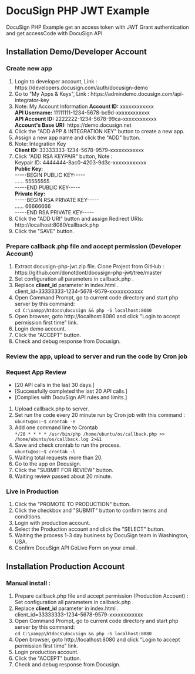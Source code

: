 # DocuSign PHP JWT Example
DocuSign PHP Example get an access token with JWT Grant authentication and get accessCode with DocuSign API

## Installation Demo/Developer Account
### Create new app
<ol>
<li>Login to developer account, Link : https://developers.docusign.com/auth/docusign-demo</li>
<li>Go to "My Apps & Keys", Link : https://admindemo.docusign.com/api-integrator-key</li>
<li>Note: My Account Information
<b>Account ID:</b> xxxxxxxxxxxx<br />
<b>API Username:</b> 11111111-1234-5678-bc9d-xxxxxxxxxxxx<br />
<b>API Account ID:</b> 2222222-1234-5678-99ca-xxxxxxxxxxxx<br />
<b>Account's Base URI:</b> https://demo.docusign.net</li>
<li>Click the "ADD APP & INTEGRATION KEY" button to create a new app.</li>
<li>Assign a new app name and click the "ADD" button.</li>
<li>Note: Integration Key<br />
<b>Client ID:</b> 33333333-1234-5678-9579-xxxxxxxxxxxx</li>
<li>Click "ADD RSA KEYPAIR" button, Note :<br />
Keypair ID: 4444444-8ac0-4203-9d3c-xxxxxxxxxxxx<br />
<b>Public Key:</b><br />
-----BEGIN PUBLIC KEY-----<br />
...... 55555555<br />
-----END PUBLIC KEY-----<br />
<b>Private Key:</b><br />
-----BEGIN RSA PRIVATE KEY-----<br />
...... 66666666<br />
-----END RSA PRIVATE KEY-----</li>
<li>Click the "ADD URI" button and assign Redirect URIs: http://localhost:8080/callback.php</li>
<li>Click the "SAVE" button.</li>
</ol>

### Prepare callback.php file and accept permission (Developer Account)
<ol>
<li>Extract docusign-php-jwt.zip file.
Clone Project from GitHub : https://github.com/donotdont/docusign-php-jwt/tree/master</li>
<li>Set configuration all parameters in callback.php .</li>
<li>Replace <b>client_id</b> parameter in index.html .<br />
client_id=33333333-1234-5678-9579-xxxxxxxxxxxx</li>
<li>Open Command Prompt, go to current code directory and start php server by this command:<br />
<code>cd C:\xampp\htdocs\docusign && php -S localhost:8080</code></li>
<li>Open browser, goto http://localhost:8080 and click "Login to accept permission first time" link.</li>
<li>Login demo account.</li>
<li>Click the "ACCEPT" button.</li>
<li>Check and debug response from Docusign.</li>
</ol>

### Review the app, upload to server and run the code by Cron job
### Request App Review
- [20 API calls in the last 30 days.]
- [Successfully completed the last 20 API calls.]
- [Complies with DocuSign API rules and limits.]
<ol>
<li>Upload callback.php to server.</li>
<li>Set run the code every 20 minute run by Cron job with this command : <br />
<code>ubuntu@os:~$ crontab -e</code></li>
<li>Add one command line to Crontab<br />
<code>*/20 * * * * /usr/bin/php /home/ubuntu/os/callback.php >> /home/ubuntu/os/callback.log 2>&1</code></li>
<li>Save and check crontab to run the process.<br />
<code>ubuntu@os:~$ crontab -l</code></li>
<li>Waiting total requests more than 20.</li>
<li>Go to the app on Docusign.</li>
<li>Click the "SUBMIT FOR REVIEW" button.</li>
<li>Waiting review passed about 20 minute.</li>
</ol>

### Live in Production
<ol>
<li>Click the "PROMOTE TO PRODUCTION" button.</li>
<li>Click the checkbox and "SUBMIT" button to confirm terms and conditions.</li>
<li>Login with production account.</li>
<li>Select the Production account and click the "SELECT" button.</li>
<li>Waiting the process 1-3 day business by DocuSign team in Washington, USA.</li>
<li>Confirm DocuSign API GoLive Form on your email.</li>
</ol>

## Installation Production Account
### Manual install :
<ol>
<li>Prepare callback.php file and accept permission (Production Account) :<br />
Set configuration all parameters in callback.php .</li>
<li>Replace <b>client_id</b> parameter in index.html .<br />
client_id=33333333-1234-5678-9579-xxxxxxxxxxxx</li>
<li>Open Command Prompt, go to current code directory and start php server by this command: <br />
<code>cd C:\xampp\htdocs\docusign && php -S localhost:8080</code></li>
<li>Open browser, goto http://localhost:8080 and click "Login to accept permission first time" link.</li>
<li>Login production account.</li>
<li>Click the "ACCEPT" button.</li>
<li>Check and debug response from Docusign.</li>
</ol>
